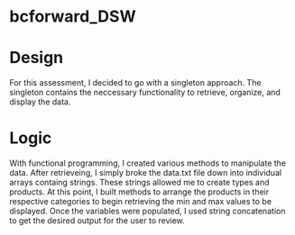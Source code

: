 # bcforward_DSW

# Design
For this assessment, I decided to go with a singleton approach. The singleton contains the neccessary functionality to retrieve, organize, and display the data.

# Logic
With functional programming, I created various methods to manipulate the data. After retrieveing, I simply broke the data.txt file down into individual arrays containg strings. These strings allowed me to create types and products. At this point, I built methods to arrange the products in their respective categories to begin retrieving the min and max values to be displayed. Once the variables were populated, I used string concatenation to get the desired output for the user to review.
